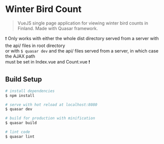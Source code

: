 # Winter Bird Count

> VueJS single page application for viewing winter bird counts in Finland. Made with Quasar framework.

:exclamation: Only works with either the whole dist directory served from a server with   
the api/ files in root directory    
or with ``$ quasar dev`` and the api/ files served from a server, in which case the AJAX path   
must be set in Index.vue and Count.vue :exclamation:

## Build Setup

``` bash
# install dependencies
$ npm install

# serve with hot reload at localhost:8080
$ quasar dev

# build for production with minification
$ quasar build

# lint code
$ quasar lint
```
